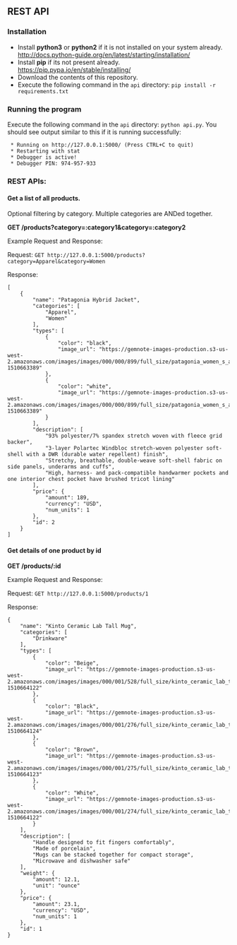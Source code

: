 ## REST API

### Installation
* Install **python3** or **python2** if it is not installed on your system already. http://docs.python-guide.org/en/latest/starting/installation/
* Install **pip** if its not present already. https://pip.pypa.io/en/stable/installing/
* Download the contents of this repository.
* Execute the following command in the `api` directory: `pip install -r requirements.txt`

### Running the program
Execute the following command in the `api` directory: `python api.py`.
You should see output similar to this if it is running successfully:
```
 * Running on http://127.0.0.1:5000/ (Press CTRL+C to quit)
 * Restarting with stat
 * Debugger is active!
 * Debugger PIN: 974-957-933
```

### REST APIs:

#### Get a list of all products. 

Optional filtering by category. Multiple categories are ANDed together.

**GET /products?category=:category1&category=:category2**

Example Request and Response:

Request: `GET http://127.0.0.1:5000/products?category=Apparel&category=Women`

Response:
```
[
    {
        "name": "Patagonia Hybrid Jacket",
        "categories": [
            "Apparel",
            "Women"
        ],
        "types": [
            {
                "color": "black",
                "image_url": "https://gemnote-images-production.s3-us-west-2.amazonaws.com/images/images/000/000/899/full_size/patagonia_women_s_adze_hybrid_jacket___black.jpg?1510663389"
            },
            {
                "color": "white",
                "image_url": "https://gemnote-images-production.s3-us-west-2.amazonaws.com/images/images/000/000/899/full_size/patagonia_women_s_adze_hybrid_jacket___black.jpg?1510663389"
            }
        ],
        "description": [
            "93% polyester/7% spandex stretch woven with fleece grid backer",
            "3-layer Polartec Windbloc stretch-woven polyester soft-shell with a DWR (durable water repellent) finish",
            "Stretchy, breathable, double-weave soft-shell fabric on side panels, underarms and cuffs",
            "High, harness- and pack-compatible handwarmer pockets and one interior chest pocket have brushed tricot lining"
        ],
        "price": {
            "amount": 189,
            "currency": "USD",
            "num_units": 1
        },
        "id": 2
    }
]
```

#### Get details of one product by id
**GET /products/:id**

Example Request and Response:

Request: `GET http://127.0.0.1:5000/products/1`

Response:
```
{
    "name": "Kinto Ceramic Lab Tall Mug",
    "categories": [
        "Drinkware"
    ],
    "types": [
        {
            "color": "Beige",
            "image_url": "https://gemnote-images-production.s3-us-west-2.amazonaws.com/images/images/000/001/528/full_size/kinto_ceramic_lab_tall_mug___beige.jpg?1510664122"
        },
        {
            "color": "Black",
            "image_url": "https://gemnote-images-production.s3-us-west-2.amazonaws.com/images/images/000/001/276/full_size/kinto_ceramic_lab_tall_mug___black.jpg?1510664124"
        },
        {
            "color": "Brown",
            "image_url": "https://gemnote-images-production.s3-us-west-2.amazonaws.com/images/images/000/001/275/full_size/kinto_ceramic_lab_tall_mug___brown.jpg?1510664123"
        },
        {
            "color": "White",
            "image_url": "https://gemnote-images-production.s3-us-west-2.amazonaws.com/images/images/000/001/274/full_size/kinto_ceramic_lab_tall_mug___white.jpg?1510664122"
        }
    ],
    "description": [
        "Handle designed to fit fingers comfortably",
        "Made of porcelain",
        "Mugs can be stacked together for compact storage",
        "Microwave and dishwasher safe"
    ],
    "weight": {
        "amount": 12.1,
        "unit": "ounce"
    },
    "price": {
        "amount": 23.1,
        "currency": "USD",
        "num_units": 1
    },
    "id": 1
}
```
